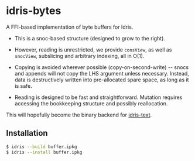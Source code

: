 # idris-bytes

A FFI-based implementation of byte buffers for Idris.

* This is a snoc-based structure (designed to grow to the right).

* However, reading is unrestricted, we provide `consView`,
  as well as `snocView`, subslicing and arbitrary indexing, all in O(1).

* Copying is avoided wherever possible (copy-on-second-write) --
  snocs and appends will not copy the LHS argument unless necessary.
  Instead, data is destructively written into pre-allocated spare space,
  as long as it is safe.

* Reading is designed to be fast and straightforward.
  Mutation requires accessing the bookkeeping structure and possibly reallocation.

This will hopefully become the binary backend for
[idris-text](https://github.com/ziman/text).

## Installation

```bash
$ idris --build buffer.ipkg
$ idris --install buffer.ipkg
```
